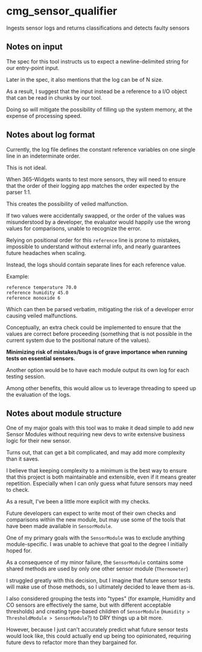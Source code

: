 # cmg_sensor_qualifier
Ingests sensor logs and returns classifications and detects faulty sensors

## Notes on input
The spec for this tool instructs us to expect a newline-delimited string for our entry-point input.

Later in the spec, it also mentions that the log can be of N size.


As a result, I suggest that the input instead be a reference to a I/O object that can be read in chunks by our tool.

Doing so will mitigate the possibility of filling up the system memory, at the expense of processing speed.

## Notes about log format
Currently, the log file defines the constant reference variables on one single line in an indeterminate order.

This is not ideal.


When 365-Widgets wants to test more sensors, they will need to ensure that the order of their logging app matches the order expected by the parser 1:1.


This creates the possibility of veiled malfunction.

If two values were accidentally swapped, or the order of the values was misunderstood by a developer, the evaluator would happily use the wrong values for comparisons, unable to recognize the error.


Relying on positional order for this `reference` line is prone to mistakes, impossible to understand without external info, and nearly guarantees future headaches when scaling.


Instead, the logs should contain separate lines for each reference value.

Example:
```
reference temperature 70.0
reference humidity 45.0
reference monoxide 6
```
Which can then be parsed verbatim, mitigating the risk of a developer error causing veiled malfunctions.

Conceptually, an extra check could be implemented to ensure that the values are correct before proceeding (something that is not possible in the current system due to the positional nature of the values).


**Minimizing risk of mistakes/bugs is of grave importance when running tests on essential sensors.**

Another option would be to have each module output its own log for each testing session.

Among other benefits, this would allow us to leverage threading to speed up the evaluation of the logs.

## Notes about module structure
One of my major goals with this tool was to make it dead simple to add new Sensor Modules without requiring new devs to write extensive business logic for their new sensor.

Turns out, that can get a bit complicated, and may add more complexity than it saves.


I believe that keeping complexity to a minimum is the best way to ensure that this project is both maintainable and extensible, even if it means greater repetition. 
Especially when I can only guess what future sensors may need to check.


As a result, I've been a little more explicit with my checks.

Future developers can expect to write most of their own checks and comparisons within the new module, but may use some of the tools that have been made available in `SensorModule`.


One of my primary goals with the `SensorModule` was to exclude anything module-specific.
I was unable to achieve that goal to the degree I initially hoped for.


As a consequence of my minor failure, the `SensorModule` contains some shared methods are used by only one other sensor module (`Thermometer`)

I struggled greatly with this decision, but I imagine that future sensor tests will make use of those methods, so I ultimately decided to leave them as-is.


I also considered grouping the tests into "types" (for example, Humidity and CO sensors are effectively the same, but with different acceptable thresholds) and creating type-based children of `SensorModule` (`Humidity > ThresholdModule > SensorModule`?) to DRY things up a bit more.

However, because I just can't accurately predict what future sensor tests would look like, this could actually end up being too opinionated, requiring future devs to refactor more than they bargained for.
